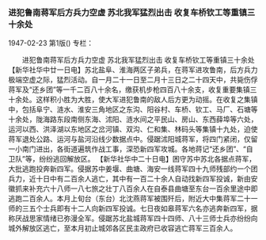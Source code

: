 ### 进犯鲁南蒋军后方兵力空虚  苏北我军猛烈出击  收复车桥钦工等重镇三十余处

1947-02-23
第1版()
专栏：

　　进犯鲁南蒋军后方兵力空虚
    苏北我军猛烈出击
    收复车桥钦工等重镇三十余处
    【新华社华中廿一日电】苏北盐阜、淮海两区子弟兵，在蒋军进攻鲁南，后方兵力极端空虚之际，猛烈活动。自一月二十一日至二月十三日之二十四天中，共毙伤俘蒋军及“还乡团”等一千二百八十余名，缴获机步枪四百八十余支，收复重要集镇三十余处。这样积小胜为大胜，使大军进犯鲁南的敌人后方更为动摇。在收复之集镇中，包括阜宁、涟水、淮安三角地区之东沟、阳谷村、车桥、钦工、马厂、石塘等十余处，陇海路东段南侧东海、沭阳、涟水间之平民山、房山、东西薛埠等六处，运河以西、洪泽湖以东地区之岔河镇、双沟、仁和集、林码头等集镇十九处，迫使蒋军退处公路、运河与盐河沿线少数据点中。侵踞沭阳城蒋军，将四门紧闭，仅留一小南门进出，各街道遍筑作战工事，深恐新四军攻城。各地蒋记“还乡团”、“自卫队”等，纷纷逃回解放区。
    【新华社华中二十日电】困守苏中苏北各据点蒋军，大批逃跑投奔新四军。侵据苏中姜堰、曲塘、海安一线蒋军四十九师残部约一个团兵力，近十日中有二百余人逃亡，其中有一百二十余人自动找新四军投诚，新由安徽抓来补充六十八师一八七旅之壮丁八百余人在自泰县曲塘至东台一百余里途中即逃跑二百余人。本月上旬台（东台）北沈燕蒋军被围歼后，附近大中集蒋军二十一师的三五个士兵即有十二人向新四军投诚。七日夜如皋蒋军六名亦逃奔新四军，据称厌战思家情绪已弥漫全军。侵踞苏北盐城蒋军四十四师、八十三师士兵亦纷纷向城外解放区逃亡，至本月初止城郊各区民主政府已收容逃亡蒋军三百余人。
